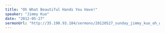 ```yaml
---
title: "Oh What Beautiful Hands You Have!"
speaker: "Jimmy Kuo"
date: "2012-05-27"
sermonUrl: "http://35.190.93.184/sermons/20120527_sunday_jimmy_kuo_oh_what_beautiful_hands_you_have!.mp3"
---
```

